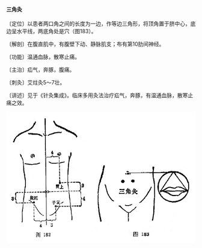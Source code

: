 #### 三角灸

〔定位〕以患者两口角之间的长度为一边，作等边三角形，将顶角置于脐中心，底边呈水平线，两底角处是穴（图183）。

〔解剖〕在腹直肌中，有腹壁下动、静脉肌支；布有第10肋间神经。

〔功能〕温通血脉，散寒止痛。

〔主治〕疝气，奔豚，腹痛。

〔刺灸〕艾炷灸5～7壮。

〔讲述〕见于《针灸集成》。临床多用灸法治疗疝气，奔豚，有温通血脉，散寒止痛之效。

![](img/图182、183.jpg)
